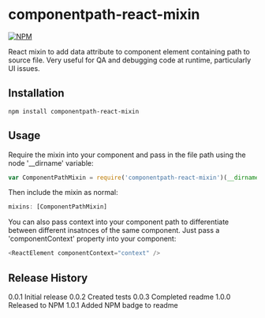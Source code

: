 # componentpath-react-mixin

[![NPM](https://nodei.co/npm/componentpath-react-mixin.png?downloads=true&stars=true)](https://nodei.co/npm/componentpath-react-mixin/)

React mixin to add data attribute to component element containing path to source file. Very useful for QA and debugging
code at runtime, particularly UI issues.

## Installation

```shell
npm install componentpath-react-mixin
```

## Usage

Require the mixin into your component and pass in the file path using the node '__dirname' variable:
```js
var ComponentPathMixin = require('componentpath-react-mixin')(__dirname);
```
Then include the mixin as normal:
```js
mixins: [ComponentPathMixin]
```
You can also pass context into your component path to differentiate between different insatnces of the same component.
Just pass a 'componentContext' property into your component:
```js
<ReactElement componentContext="context" />
```

## Release History
0.0.1 Initial release
0.0.2 Created tests
0.0.3 Completed readme
1.0.0 Released to NPM
1.0.1 Added NPM badge to readme